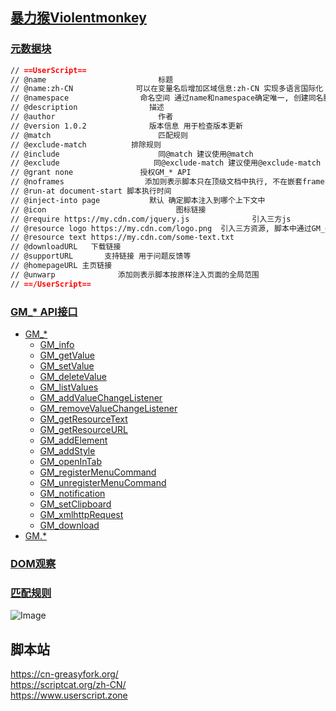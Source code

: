 ## [暴力猴Violentmonkey](https://violentmonkey.github.io/)

### [元数据块](https://violentmonkey.github.io/api/metadata-block/)

```markdown
// ==UserScript==
// @name                         标题
// @name:zh-CN              可以在变量名后增加区域信息:zh-CN 实现多语言国际化
// @namespace                命名空间 通过name和namespace确定唯一, 创建同名脚本时会提示冲突
// @description                描述
// @author                       作者
// @version 1.0.2              版本信息 用于检查版本更新
// @match                        匹配规则
// @exclude-match          排除规则
// @include                      同@match 建议使用@match
// @exclude                     同@exclude-match 建议使用@exclude-match
// @grant none               授权GM_* API
// @noframes                  添加则表示脚本只在顶级文档中执行, 不在嵌套frame中执行
// @run-at document-start 脚本执行时间
// @inject-into page           默认 确定脚本注入到哪个上下文中
// @icon                             图标链接
// @require https://my.cdn.com/jquery.js              引入三方js
// @resource logo https://my.cdn.com/logo.png  引入三方资源, 脚本中通过GM_getResourceText和GM_getResourceURL访问
// @resource text https://my.cdn.com/some-text.txt
// @downloadURL   下载链接
// @supportURL       支持链接 用于问题反馈等
// @homepageURL 主页链接
// @unwarp              添加则表示脚本按原样注入页面的全局范围
// ==/UserScript==
```

### [GM_* API接口](https://violentmonkey.github.io/api/gm/)

-   [GM\_\*](https://violentmonkey.github.io/api/gm/#gm_)
    -   [GM\_info](https://violentmonkey.github.io/api/gm/#gm_info)
    -   [GM\_getValue](https://violentmonkey.github.io/api/gm/#gm_getvalue)
    -   [GM\_setValue](https://violentmonkey.github.io/api/gm/#gm_setvalue)
    -   [GM\_deleteValue](https://violentmonkey.github.io/api/gm/#gm_deletevalue)
    -   [GM\_listValues](https://violentmonkey.github.io/api/gm/#gm_listvalues)
    -   [GM\_addValueChangeListener](https://violentmonkey.github.io/api/gm/#gm_addvaluechangelistener)
    -   [GM\_removeValueChangeListener](https://violentmonkey.github.io/api/gm/#gm_removevaluechangelistener)
    -   [GM\_getResourceText](https://violentmonkey.github.io/api/gm/#gm_getresourcetext)
    -   [GM\_getResourceURL](https://violentmonkey.github.io/api/gm/#gm_getresourceurl)
    -   [GM\_addElement](https://violentmonkey.github.io/api/gm/#gm_addelement)
    -   [GM\_addStyle](https://violentmonkey.github.io/api/gm/#gm_addstyle)
    -   [GM\_openInTab](https://violentmonkey.github.io/api/gm/#gm_openintab)
    -   [GM\_registerMenuCommand](https://violentmonkey.github.io/api/gm/#gm_registermenucommand)
    -   [GM\_unregisterMenuCommand](https://violentmonkey.github.io/api/gm/#gm_unregistermenucommand)
    -   [GM\_notification](https://violentmonkey.github.io/api/gm/#gm_notification)
    -   [GM\_setClipboard](https://violentmonkey.github.io/api/gm/#gm_setclipboard)
    -   [GM\_xmlhttpRequest](https://violentmonkey.github.io/api/gm/#gm_xmlhttprequest)
    -   [GM\_download](https://violentmonkey.github.io/api/gm/#gm_download)
-   [GM.\*](https://violentmonkey.github.io/api/gm/#gm)

### [DOM观察](https://violentmonkey.github.io/guide/observing-dom/)

### [匹配规则](https://violentmonkey.github.io/api/matching/)

![Image](https://github.com/user-attachments/assets/0c8c0d39-2fc8-46d7-8247-8c75a2c60231)

## 脚本站
https://cn-greasyfork.org/   
https://scriptcat.org/zh-CN/   
https://www.userscript.zone   
